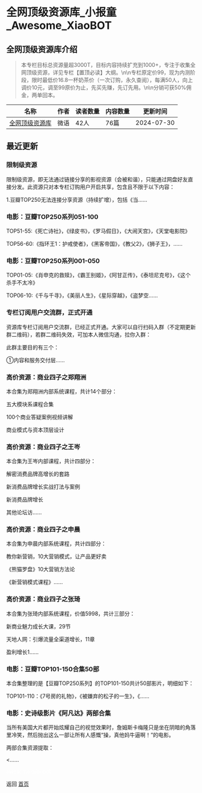 # 全网顶级资源库_小报童_Awesome_XiaoBOT

## 全网顶级资源库介绍
> 本专栏目标总资源量超3000T，目标内容持续扩充到1000+，专注于收集全网顶级资源，详见专栏【置顶必读】大纲。\n\n专栏原定价99，现为内测阶段，限时最低价16.8一杯奶茶价（一次订购，永久查阅），每满50人，向上调价10元，调至99原价为止，先买先赚，先订先用。\n\n分销可获50%佣金，两单回本。  
  


|名称|作者|读者数量|内容数量|更新时间|
|---|---|---|---|---|
|[全网顶级资源库](https://xiaobot.net/p/zi-yuan-ku?refer=0b133df9-27dc-423b-8101-639049001c13)|微语|42人|76篇|2024-07-30|

## 最近更新
### 限制级资源

限制级资源，即无法通过链接分享的影视资源（会被和谐），只能通过网盘好友直接分发。此资源只对本专栏订购用户开启共享，包含且不限于以下内容：

1.豆瓣TOP250无法连接分享资源（持续扩增），包括《当......

### 电影：豆瓣TOP250系列051-100

TOP51-55:《死亡诗社》，《绿皮书》，《罗马假日》，《大闹天宫》，《天堂电影院》

TOP56-60:《指环王1：护戒使者》，《黑客帝国》，《教父2》，《狮子王》，......

### 电影：豆瓣TOP250系列001-050

TOP01-05:《肖申克的救赎》，《霸王别姬》，《阿甘正传》，《泰坦尼克号》，《这个杀手不太冷》

TOP06-10:《千与千寻》，《美丽人生》，《星际穿越》，《盗梦空......

### 专栏订阅用户交流群，正式开通

资源库专栏订阅用户交流群，已经正式开通。大家可以自行扫码入群（不定期更新群二维码），若群二维码失效，可加本人微信沟通，拉你入群：

此群主要目的有三个：

①内容和服务交付层......

### 高价资源：商业四子之郑翔洲

本合集为郑翔洲内部系统课程，共计14个部分：

五大模块系课程合集

100个商业答疑案例视频讲解

商业模式与资本顶层设计

### 高价资源：商业四子之王岑

本合集为王岑内部课程，共计四部分：

解密消费品牌高增长的套路

新消费品牌增长实战打法与案例

新消费品牌增长

其他论坛访......

### 高价资源：商业四子之申晨

本合集为申晨内部系统课程，共计四部分：

教你新营销，10大营销模式，让产品更好卖

《熊猫罗盘》10大营销方法论

《新营销模式课程》......

### 高价资源：商业四子之张琦

本合集为张琦内部系统课程，价值5998，共计三部分：

新商业魅力成长大课，29节

天地人网：引爆流量全渠道增长，11章

盈利增长1......

### 电影：豆瓣TOP101-150合集50部

本合集整理的是【豆瓣TOP250系列】的TOP101-150共计50部影片，明细如下：

TOP101-110：《7号房的礼物》，《被嫌弃的松子的一生》，《......

### 电影：史诗级影片《阿凡达》两部合集

当所有美国大片都开始炫耀自己的视觉效果时，詹姆斯卡梅隆只是坐在阴暗的角落里冷笑，然后抛出这么一部让所有人感慨“操，真他妈牛逼啊！”的电影。

两部合集资源提取：

<......


<a href="https://github.com/Reno9527/awesome-xiaobot" style="color: white; text-decoration: none;">awesome-xiaobot</a>

返回 [首页](../README.md)
